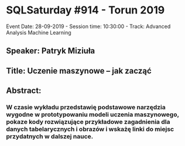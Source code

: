 # SQLSaturday #914 - Torun 2019
Event Date: 28-09-2019 - Session time: 10:30:00 - Track: Advanced Analysis  Machine Learning
## Speaker: Patryk Miziuła
## Title: Uczenie maszynowe – jak zacząć
## Abstract:
### W czasie wykładu przedstawię podstawowe narzędzia wygodne w prototypowaniu modeli uczenia maszynowego, pokaze kody rozwiązujące przykładowe zagadnienia dla danych tabelarycznych i obrazów i wskażę linki do miejsc przydatnych w dalszej nauce.
